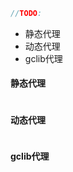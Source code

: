```java
//TODO:
```
- 静态代理
- 动态代理
- gclib代理

#### 静态代理
```java

```
#### 动态代理
```java

```
#### gclib代理
```java

```

